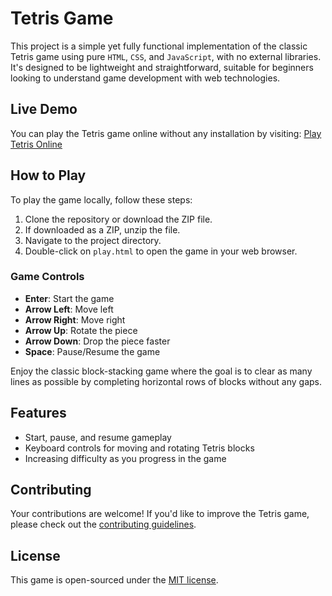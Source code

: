 # Tetris Game

This project is a simple yet fully functional implementation of the classic Tetris game using pure `HTML`, `CSS`, and `JavaScript`, with no external libraries. It's designed to be lightweight and straightforward, suitable for beginners looking to understand game development with web technologies.

## Live Demo

You can play the Tetris game online without any installation by visiting: [Play Tetris Online](https://vontanne.github.io/javascript-tetris/)

## How to Play

To play the game locally, follow these steps:

1. Clone the repository or download the ZIP file.
2. If downloaded as a ZIP, unzip the file.
3. Navigate to the project directory.
4. Double-click on `play.html` to open the game in your web browser.

### Game Controls

- **Enter**: Start the game
- **Arrow Left**: Move left
- **Arrow Right**: Move right
- **Arrow Up**: Rotate the piece
- **Arrow Down**: Drop the piece faster
- **Space**: Pause/Resume the game

Enjoy the classic block-stacking game where the goal is to clear as many lines as possible by completing horizontal rows of blocks without any gaps.

## Features

- Start, pause, and resume gameplay
- Keyboard controls for moving and rotating Tetris blocks
- Increasing difficulty as you progress in the game

## Contributing

Your contributions are welcome! If you'd like to improve the Tetris game, please check out the [contributing guidelines](./.github/CONTRIBUTING.md).

## License

This game is open-sourced under the [MIT license](./LICENSE).
